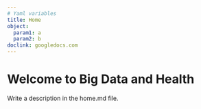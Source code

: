 ```yaml
---
# Yaml variables
title: Home
object:
  param1: a
  param2: b
doclink: googledocs.com
---
```


# Welcome to Big Data and Health
Write a description in the home.md file.
